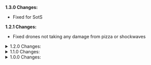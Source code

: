 **1.3.0 Changes:**

* Fixed for SotS

**1.2.1 Changes:**

* Fixed drones not taking any damage from pizza or shockwaves

<details>
  <summary>1.2.0 Changes:</summary>

* Fixed Kjaro's band not dealing any damage (and probably some other edge cases)

</details>

<details>
  <summary>1.1.0 Changes:</summary>

* Added the lag fix to Mithrix shockwaves

</details>

<details>
  <summary>1.0.0 Changes:</summary>

* First release
</details>